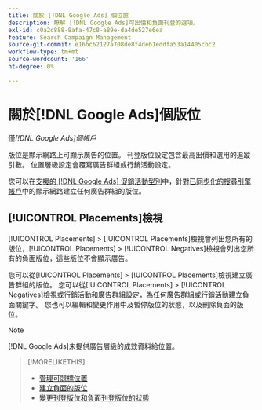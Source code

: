 ```yaml
---
title: 關於 [!DNL Google Ads] 個位置
description: 瞭解 [!DNL Google Ads]可出價和負面刊登的選項。
exl-id: c0a2d888-8afa-47c8-a89e-da4de527e6ea
feature: Search Campaign Management
source-git-commit: e16bc62127a708de8f4deb1eddfa53a14405cbc2
workflow-type: tm+mt
source-wordcount: '166'
ht-degree: 0%

---
```


# 關於[!DNL Google Ads]個版位

僅&#x200B;*[!DNL Google Ads]個帳戶*

版位是顯示網路上可顯示廣告的位置。 刊登版位設定包含最高出價和選用的追蹤引數。 位置層級設定會覆寫廣告群組或行銷活動設定。

您可以在[支援的 [!DNL Google Ads] 促銷活動型別](/help/search-social-commerce/introduction/supported-inventory.md)中，針對[已同步化的搜尋引擎帳戶](/help/search-social-commerce/campaign-management/accounts/ad-network-account-about.md)中的顯示網路建立任何廣告群組的版位。

## [!UICONTROL Placements]檢視

[!UICONTROL Placements] > [!UICONTROL Placements]檢視會列出您所有的版位，[!UICONTROL Placements] > [!UICONTROL Negatives]檢視會列出您所有的負面版位，這些版位不會顯示廣告。

您可以從[!UICONTROL Placements] > [!UICONTROL Placements]檢視建立廣告群組的版位。 您可以從[!UICONTROL Placements] > [!UICONTROL Negatives]檢視或行銷活動和廣告群組設定，為任何廣告群組或行銷活動建立負面關鍵字。  您也可以編輯和變更作用中及暫停版位的狀態，以及刪除負面的版位。

>[!NOTE]
>
>[!DNL Google Ads]未提供廣告層級的成效資料給位置。

>[!MORELIKETHIS]
>
>* [管理可競標位置](placement-manage.md)
>* [建立負面的版位](placement-negative-create.md)
>* [變更刊登版位和負面刊登版位的狀態](placement-status-edit.md)
